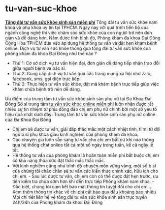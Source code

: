 # tu-van-suc-khoe
<strong><a href="http://phongkhamdaidong.vn/tong-dai-tu-van-suc-khoe-sinh-san-truc-tuyen-mien-phi-8.html">Tổng đài tư vấn sức khỏe sinh sản miễn phí</a></strong>
Tổng đài tư vấn sức khỏe nam khoa và phụ khoa uy tín tại TPHCM. 
Ngày nay với quá trình tiến bộ của ngành công nghệ thì việc chăm sóc sức khỏe của con người trở nên đơn giản và dễ dàng hơn. 
Nắm được tình hình đó, Phòng khám đa khoa Đại Đông Cộng Hòa TPHCM đưa vào áp dụng hệ thống tư vấn và đặt hẹn khám bệnh online.
Dịch vụ tư vấn sức khỏe thông qua tổng đài tư vấn sức khỏe của phòng khám đa khoa Đại Đông như thế nào ? 

- Thứ 1: Cơ sở dịch vụ tư vấn hiện đại, đơn giản dễ dàng tiếp nhận trao đổi giữa người bệnh và bác sĩ. 
- Thứ 2: Cung cấp dịch vụ tư vấn qua các trang mạng xã hội như zalo, facebook, sms, gọi điện trực tiếp. 
- Thứ 3: Thực hiện tư vấn sức khỏe, đặt mã khám bệnh trực tiếp giúp việc khám chữa bệnh trõ nên dễ dàng. 

Ưu điểm của trung tâm tư vấn sức khỏe sinh sản phụ nữ tại Đa Khoa Đại Đông Sở sĩ trung tâm <a href="http://phongkhamdaidong.vn/tong-dai-tu-van-suc-khoe-sinh-san-truc-tuyen-mien-phi-8.html">tư vấn sức khỏe online miễn phí</a> luôn nhận được rất nhiều sự tín nhiệm từ phía đông đảo chị em phụ nữ chính bởi một số yếu tố hiệu quả nhất dưới đây: Trung tâm tư vấn sức khỏe sinh sản phụ nữ online của Đa Khoa Đại Đông 
- Chị em sẽ được tư vấn, giải đáp thắc mắc một cách nhiệt tình, tỉ mỉ từ đội ngũ b.sĩ phụ khoa giàu kinh nghiệm của phòng khám đa khoa. 
- Các chuyên gia luôn sẵn sàng tư vấn cho chị em bất cứ khi nào thông qua hệ thống chat online tất cả một số ngày trong tuần, kể cả ngày lễ tết. 
- Hệ thống tư vấn của phòng khám là hoàn toàn miễn phí bắt buộc chị em có khả năng thỏa sức đặt thắc mắc thắc mắc. 
- Với kinh nghiệm cũng như trình độ chuyên môn vững vàng, một số b.sĩ của chúng tôi chắc chắn sẽ tư vấn các kiến thức chính xác, hữu ích cho chị em. - Sau lúc được tư vấn, chị em còn có thể được đặt hẹn trước, ưu tiên kiểm tra chữa sớm hơn khi đến trực tiếp Phòng khám nam khoa. - Đặc biệt, chúng tôi cam kết bảo mật thông tin tuyệt đối cho chị em,… 
Xem thêm thông tin khác về <a href="http://phongkhamdaidong.vn/tong-chi-phi-cat-bao-quy-dau-het-bao-nhieu-tien-nam-2017-3.html">chi phí cắt bao quy đầu khoảng bao nhiêu</a>
Mọi chi tiết liên hệ về tổng đài tư vấn sức khỏe sinh sản trực tuyến 24h/24h của Phòng khám đa khoa Đại Đông
